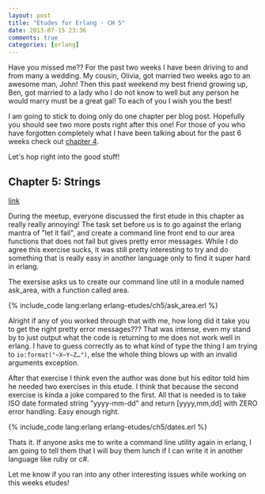 ```yaml
---
layout: post
title: "Études for Erlang - CH 5"
date: 2013-07-15 23:36
comments: true
categories: [erlang]
---
```

Have you missed me??  For the past two weeks I have been driving to and from many a wedding.  My cousin, Olivia, got married two weeks ago to an awesome man, John!  Then this past weekend my best friend growing up, Ben, got married to a lady who I do not know to well but any person he would marry must be a great gal!  To each of you I wish you the best!

I am going to stick to doing only do one chapter per blog post.  Hopefully you should see two more posts right after this one!  For those of you who have forgotten completely what I have been talking about for the past 6 weeks check out [chapter 4](/2013/06/25/etudes-for-erlang-ch-4/).

Let's hop right into the good stuff!
<!--more-->
## Chapter 5: Strings
[link](http://chimera.labs.oreilly.com/books/1234000000726/ch05.html)

During the meetup, everyone discussed the first etude in this chapter as really really annoying!  The task set before us is to go against the erlang mantra of "let it fail", and create a command line front end to our area functions that does not fail but gives pretty error messages.  While I do agree this exercise sucks, it was still pretty interesting to try and do something that is really easy in another language only to find it super hard in erlang.

The exersise asks us to create our command line util in a module named ask_area, with a function called area.

{% include_code lang:erlang erlang-etudes/ch5/ask_area.erl %}

Alright if any of you worked through that with me, how long did it take you to get the right pretty error messages???  That was intense, even my stand by to just output what the code is returning to me does not work well in erlang.  I have to guess correctly as to what kind of type the thing I am trying to <code>io:format("~X~Y~Z…")</code>, else the whole thing blows up with an invalid arguments exception.

After that exercise I think even the author was done but his editor told him he needed two exercises in this etude.  I think that because the second exercise is kinda a joke compared to the first.  All that is needed is to take  ISO date formated string "yyyy-mm-dd" and return [yyyy,mm,dd] with ZERO error handling. Easy enough right.

{% include_code lang:erlang erlang-etudes/ch5/dates.erl %}

Thats it. If anyone asks me to write a command line utility again in erlang, I am going to tell them that I will buy them lunch if I can write it in another language like ruby or c#.

Let me know if you ran into any other interesting issues while working on this weeks etudes!